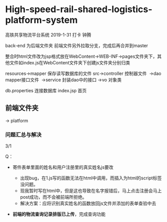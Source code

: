 # High-speed-rail-shared-logistics-platform-system
高铁共享物流平台系统
2019-1-31 打卡 钟腾

back-end 为后端文件夹 前端文件另外拉取分支，完成后再合并到master

整合时html文件改为jsp格式放在WebContent->WEB-INF->pages文件夹下，其他文件如index.js在WebContent文件夹下创建js文件夹分别归类

resources->mapper 保存读写数据库的文件
src->controller 控制器文件
​     ->dao mapper接口文件
​     ->service 封装dao中的接口
​     ->vo 对象类

db.properties 连接数据库
index.jsp 首页

## 前端文件夹

-> platform



### 问题汇总与解决

3/1

Q：

+ 寄件表单里面的姓名和用户注册里的真实姓名js要改

  + 出现bug，在1.js写的函数无法在html中调用，而插入为html的script标签没问题。
  + 现我暂时写在html中，但是这也导致在名字报错后，马上点击注册会马上post成功，而不会被前端所拒绝。
  + 解决方案：应将识别真实姓名的函数放回js文件并添加的表单查验中去

+ **前端的物流查询记录排版已上传**，完成查询功能


